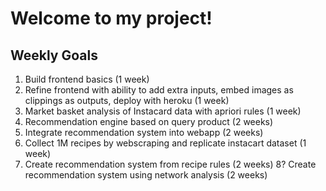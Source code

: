 # Welcome to my project!
## Weekly Goals


1. Build frontend basics (1 week)
2. Refine frontend with ability to add extra inputs, embed images as clippings as outputs, deploy with heroku (1 week)
3. Market basket analysis of Instacard data with apriori rules (1 week) 
4. Recommendation engine based on query product (2 weeks) 
5. Integrate recommendation system into webapp (2 weeks) 
6. Collect 1M recipes by webscraping and replicate instacart dataset (1 week) 
7. Create recommendation system from recipe rules (2 weeks) 
8? Create recommendation system using network analysis (2 weeks)